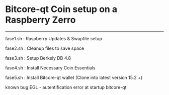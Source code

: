 # Bitcore-qt Coin setup on a Raspberry Zerro
-----------------------------------------------------------

fase1.sh : Raspberry Updates & Swapfile setup

fase2.sh : Cleanup files to save space

fase3.sh : Setup Berkely DB 4.8

fase4.sh : Install Necessary Coin Essentials

fase5.sh : Install Bitcore-qt wallet (Clone into latest version 15.2 +)

known bug:EGL - autentification error at startup bitcore-qt


